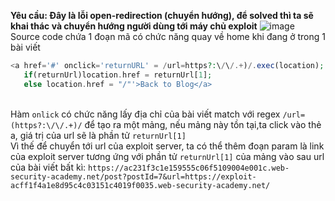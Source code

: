 **Yêu cầu: Đây là lỗi open-redirection (chuyển hướng), để solved thì ta sẽ khai thác và chuyển hướng người dùng tới máy chủ exploit**
![image](https://user-images.githubusercontent.com/62832067/150770691-70197397-2b85-4e57-bea5-995861d4ae10.png)
Source code chứa 1 đoạn mã có chức năng quay về home khi đang ở trong 1 bài viết
``` php
<a href='#' onclick='returnURL' = /url=https?:\/\/.+)/.exec(location);
   if(returnUrl)location.href = returnUrl[1];
   else location.href = "/"'>Back to Blog</a>
```
<br> Hàm ```onlick``` có chức năng lấy địa chỉ của bài viết match với regex ```/url=(https?:\/\/.+)/```  để tạo ra một mảng, nếu mảng này tồn tại,ta click vào thẻ a, 
giá trị của url sẽ là phần tử ```returnUrl[1]``` 
<br> Vì thế để chuyển tới url của exploit server, ta có thể thêm đoạn param là link của exploit server tương ứng với phần tử ```returnUrl[1]``` của mảng vào sau url của bài viết bất kì: 
```https://ac231f3c1e159555c06f5109004e001c.web-security-academy.net/post?postId=7&url=https://exploit-acff1f4a1e8d95c4c03151c4019f0035.web-security-academy.net/```

